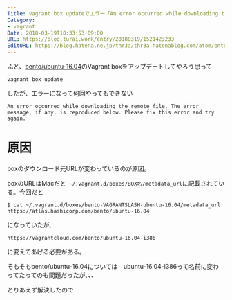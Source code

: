 ```yaml
---
Title: vagrant box updateでエラー「An error occurred while downloading the remote file」
Category:
- vagrant
Date: 2018-03-19T10:33:53+09:00
URL: https://blog.turai.work/entry/20180319/1521423233
EditURL: https://blog.hatena.ne.jp/thr3a/thr3a.hatenablog.com/atom/entry/17391345971627117904
---
```


ふと、[bento/ubuntu-16.04](https://app.vagrantup.com/bento/boxes/ubuntu-16.04)のVagrant boxをアップデートしてやろう思って

```
vagrant box update
```

したが、エラーになって何回やってもできない

```
An error occurred while downloading the remote file. The error 
message, if any, is reproduced below. Please fix this error and try 
again.
```

# 原因

boxのダウンロード元URLが変わっているのが原因。

boxのURLはMacだと` ~/.vagrant.d/boxes/BOX名/metadata_url`に記載されている。今回だと

```
$ cat ~/.vagrant.d/boxes/bento-VAGRANTSLASH-ubuntu-16.04/metadata_url 
https://atlas.hashicorp.com/bento/ubuntu-16.04
```

になっていたが、

```
https://vagrantcloud.com/bento/ubuntu-16.04-i386
```

に変えてあげる必要がある。

そもそもbento/ubuntu-16.04については　ubuntu-16.04-i386って名前に変わってたってのも問題だったが、、、

とりあえず解決したので
